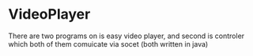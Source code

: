# VideoPlayer

There are two programs on is easy video player, and second is controler which both of them comuicate via socet (both written in java)
